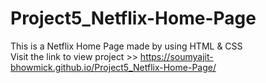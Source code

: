 # Project5_Netflix-Home-Page
This is a Netflix Home Page made by using HTML &amp; CSS
<br>
Visit the link to view project >> https://soumyajit-bhowmick.github.io/Project5_Netflix-Home-Page/
